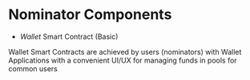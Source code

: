 # Nominator Components

* _Wallet_ Smart Contract (Basic)

Wallet Smart Contracts are achieved by users (nominators) with Wallet Applications with a convenient UI/UX for managing funds in pools for common users
